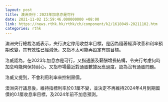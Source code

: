 ```yaml
---
layout: post
title: 澳洲央行：2023年加息亦是可行
date: 2021-11-02 15:59:46.000000000 +08:00
link: https://news.rthk.hk/rthk/ch/component/k2/1618049-20211102.htm
categories: rthk
---
```


澳洲央行總裁洛威表示，央行決定停用收益率目標，是因為隨著經濟改善和利率預期改變，其有效性已經減低，又指不太可能再設定有關目標。

洛威認為，在2023年加息亦是可行，又指通脹及薪酬增長結構，令央行考慮何時加息時能夠保持耐心，又指市場最近對通脹數據反應過度，認為沒有通脹問題。

洛威又提到，不會利用利率來控制房價。

澳洲央行議息後，維持指標利率於0.1厘不變，並決定不再維持2024年4月到期國債的0.1厘收息率目標，及2024年前不加息預測。
